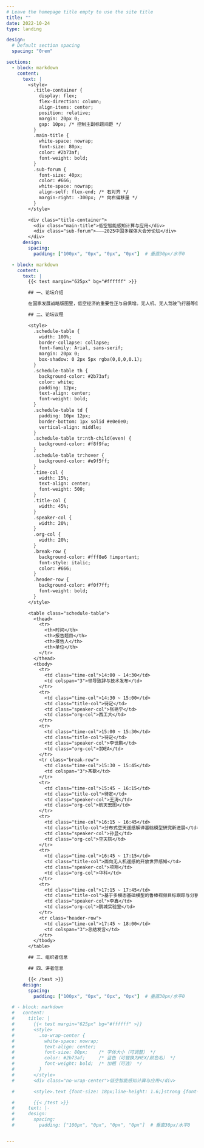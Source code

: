 ```yaml
---
# Leave the homepage title empty to use the site title
title: ""
date: 2022-10-24
type: landing

design:
  # Default section spacing
  spacing: "0rem"

sections:
  - block: markdown
    content:
      text: |
        <style>
          .title-container {
            display: flex;
            flex-direction: column;
            align-items: center;
            position: relative;
            margin: 20px 0;
            gap: 10px; /* 控制主副标题间距 */
          }
          .main-title {
            white-space: nowrap;
            font-size: 80px;
            color: #2b73af;
            font-weight: bold;
          }
          .sub-forum {
            font-size: 40px;
            color: #666;
            white-space: nowrap;
            align-self: flex-end; /* 右对齐 */
            margin-right: -300px; /* 向右偏移量 */
          }
        </style>

        <div class="title-container">
          <div class="main-title">低空智能感知计算与应用</div>
          <div class="sub-forum">———2025中国多媒体大会分论坛</div>
        </div>
      design:
        spacing:
          padding: ["100px", "0px", "0px", "0px"]  # 垂直30px/水平0

  - block: markdown
    content:
      text: |
        {{< test margin="625px" bg="#ffffff" >}}

        ## 一、论坛介绍

        在国家发展战略版图里，低空经济的重要性正与日俱增。无人机、无人驾驶飞行器等低空飞行器技术日新月异，推动低空空域逐步跃升为城市管理革新与经济发展的全新增长点，智能感知技术正在成为保障低空空域活动安全、有序管理的关键。低空环境复杂、目标特性差异大，导致视觉、电磁等多模态感知数据杂，低空场景急需开展感知计算方法和关键技术研究，支撑空地海目标的精细识别和低空环境的精准理解。“低空智能感知计算与应用”论坛将涵盖空天遥感基础模型、开放世界目标检测跟踪、低空环境态势感知、低空智能服务应用实践等前沿议题，促进学术交流与产业合作，共同探索低空智能感知的新机遇与挑战。

        ## 二、论坛议程

        <style>
          .schedule-table {
            width: 100%;
            border-collapse: collapse;
            font-family: Arial, sans-serif;
            margin: 20px 0;
            box-shadow: 0 2px 5px rgba(0,0,0,0.1);
          }
          .schedule-table th {
            background-color: #2b73af;
            color: white;
            padding: 12px;
            text-align: center;
            font-weight: bold;
          }
          .schedule-table td {
            padding: 10px 12px;
            border-bottom: 1px solid #e0e0e0;
            vertical-align: middle;
          }
          .schedule-table tr:nth-child(even) {
            background-color: #f8f9fa;
          }
          .schedule-table tr:hover {
            background-color: #e9f5ff;
          }
          .time-col {
            width: 15%;
            text-align: center;
            font-weight: 500;
          }
          .title-col {
            width: 45%;
          }
          .speaker-col {
            width: 20%;
          }
          .org-col {
            width: 20%;
          }
          .break-row {
            background-color: #fff8e6 !important;
            font-style: italic;
            color: #666;
          }
          .header-row {
            background-color: #f0f7ff;
            font-weight: bold;
          }
        </style>

        <table class="schedule-table">
          <thead>
            <tr>
              <th>时间</th>
              <th>报告题目</th>
              <th>报告人</th>
              <th>单位</th>
            </tr>
          </thead>
          <tbody>
            <tr>
              <td class="time-col">14:00 ~ 14:30</td>
              <td colspan="3">领导致辞与技术发布</td>
            </tr>
            <tr>
              <td class="time-col">14:30 ~ 15:00</td>
              <td class="title-col">待定</td>
              <td class="speaker-col">张艳宁</td>
              <td class="org-col">西工大</td>
            </tr>
            <tr>
              <td class="time-col">15:00 ~ 15:30</td>
              <td class="title-col">待定</td>
              <td class="speaker-col">李世鹏</td>
              <td class="org-col">IDEA</td>
            </tr>
            <tr class="break-row">
              <td class="time-col">15:30 ~ 15:45</td>
              <td colspan="3">茶歇</td>
            </tr>
            <tr>
              <td class="time-col">15:45 ~ 16:15</td>
              <td class="title-col">待定</td>
              <td class="speaker-col">王涛</td>
              <td class="org-col">航天宏图</td>
            </tr>
            <tr>
              <td class="time-col">16:15 ~ 16:45</td>
              <td class="title-col">分布式空天遥感解译基础模型研究新进展</td>
              <td class="speaker-col">孙显</td>
              <td class="org-col">空天院</td>
            </tr>
            <tr>
              <td class="time-col">16:45 ~ 17:15</td>
              <td class="title-col">面向无人机遥感的开放世界感知</td>
              <td class="speaker-col">项翔</td>
              <td class="org-col">华科</td>
            </tr>
            <tr>
              <td class="time-col">17:15 ~ 17:45</td>
              <td class="title-col">基于多模态基础模型的鲁棒视频目标跟踪与分割技术</td>
              <td class="speaker-col">李鑫</td>
              <td class="org-col">鹏城实验室</td>
            </tr>
            <tr class="header-row">
              <td class="time-col">17:45 ~ 18:00</td>
              <td colspan="3">总结发言</td>
            </tr>
          </tbody>
        </table>

        ## 三、组织者信息

        ## 四、讲者信息

        {{< /test >}}
      design:
        spacing:
          padding: ["100px", "0px", "0px", "0px"]  # 垂直30px/水平0

  # - block: markdown
  #   content:
  #     title: |
  #       {{< test margin="625px" bg="#ffffff" >}}
  #       <style>
  #         .no-wrap-center {
  #           white-space: nowrap; 
  #           text-align: center;
  #           font-size: 80px;    /* 字体大小（可调整） */
  #           color: #2b73af;     /* 蓝色（可替换为HEX/颜色名） */
  #           font-weight: bold;  /* 加粗（可选） */
  #         }
  #       </style>
  #       <div class="no-wrap-center">低空智能感知计算与应用</div>

  #       <style>.text {font-size: 18px;line-height: 1.6;}strong {font-weight: bold;color: red;}</style><div class="text">在国家发展战略版图里，低空经济的重要性正与日俱增。无人机、无人驾驶飞行器等低空飞行器技术日新月异，推动低空空域逐步跃升为城市管理革新与经济发展的全新增长点，智能感知技术正在成为保障低空空域活动安全、有序管理的关键。低空环境复杂、目标特性差异大，导致视觉、电磁等多模态感知数据杂，低空场景急需开展感知计算方法和关键技术研究，支撑空地海目标的精细识别和低空环境的精准理解。“低空智能感知计算与应用”论坛将涵盖空天遥感基础模型、开放世界目标检测跟踪、低空环境态势感知、低空智能服务应用实践等前沿议题，促进学术交流与产业合作，共同探索低空智能感知的新机遇与挑战。</div>

  #       {{< /test >}}
  #     text: |-
  #     design:
  #       spacing:
  #         padding: ["100px", "0px", "0px", "0px"]  # 垂直30px/水平0


---
```

